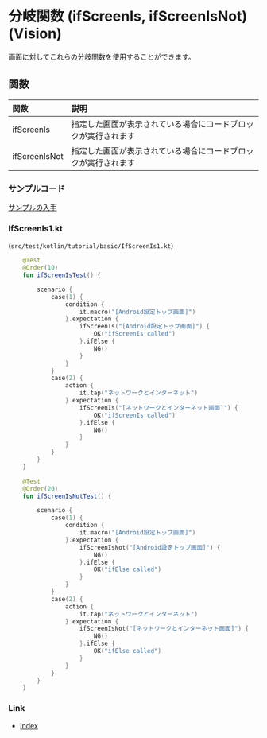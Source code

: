 # 分岐関数 (ifScreenIs, ifScreenIsNot) (Vision)

画面に対してこれらの分岐関数を使用することができます。

## 関数

| 関数            | 説明                              |
|:--------------|:--------------------------------|
| ifScreenIs    | 指定した画面が表示されている場合にコードブロックが実行されます |
| ifScreenIsNot | 指定した画面が表示されている場合にコードブロックが実行されます |

### サンプルコード

[サンプルの入手](../../../getting_samples_ja.md)

### IfScreenIs1.kt

(`src/test/kotlin/tutorial/basic/IfScreenIs1.kt`)

```kotlin
    @Test
    @Order(10)
    fun ifScreenIsTest() {

        scenario {
            case(1) {
                condition {
                    it.macro("[Android設定トップ画面]")
                }.expectation {
                    ifScreenIs("[Android設定トップ画面]") {
                        OK("ifScreenIs called")
                    }.ifElse {
                        NG()
                    }
                }
            }
            case(2) {
                action {
                    it.tap("ネットワークとインターネット")
                }.expectation {
                    ifScreenIs("[ネットワークとインターネット画面]") {
                        OK("ifScreenIs called")
                    }.ifElse {
                        NG()
                    }
                }
            }
        }
    }

    @Test
    @Order(20)
    fun ifScreenIsNotTest() {

        scenario {
            case(1) {
                condition {
                    it.macro("[Android設定トップ画面]")
                }.expectation {
                    ifScreenIsNot("[Android設定トップ画面]") {
                        NG()
                    }.ifElse {
                        OK("ifElse called")
                    }
                }
            }
            case(2) {
                action {
                    it.tap("ネットワークとインターネット")
                }.expectation {
                    ifScreenIsNot("[ネットワークとインターネット画面]") {
                        NG()
                    }.ifElse {
                        OK("ifElse called")
                    }
                }
            }
        }
    }
```

### Link

- [index](../../../../index_ja.md)

